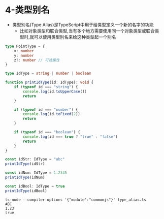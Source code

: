 # 4-类型别名

- 类型别名(Type Alias)是TypeScript中用于给类型定义一个新的名字的功能
  - 比如对象类型和联合类型,当有多个地方需要使用同一个对象类型或联合类型时,就可以使用类型别名来给这种类型起一个别名

```typescript
type PointType = {
    x: number
    y: number
    z?: number // 可选属性
}

type IdType = string | number | boolean

function printIdType(id: IdType): void {
    if (typeof id === "string") {
        console.log(id.toUpperCase())
        return
    }

    if (typeof id === "number") {
        console.log(id.toFixed(2))
        return
    }

    if (typeof id === "boolean") {
        console.log(id === true ? "true" : "false")
        return
    }
}

const idStr: IdType = "abc"
printIdType(idStr)

const idNum: IdType = 1.2345
printIdType(idNum)

const idBool: IdType = true
printIdType(idBool)
```

```
ts-node --compiler-options '{"module":"commonjs"}' type_alias.ts
ABC
1.23
true
```